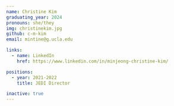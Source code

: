 ```yaml
---
name: Christine Kim
graduating_year: 2024
pronouns: she/they
img: christinekim.jpg
github: c-m-kim
email: mintine@g.ucla.edu

links:
  - name: LinkedIn
    href: https://www.linkedin.com/in/minjeong-christine-kim/

positions:
  - year: 2021-2022
    title: JEDI Director

inactive: true
---
```

